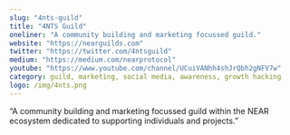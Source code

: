```yaml
---
slug: "4nts-guild"
title: "4NTS Guild"
oneliner: "A community building and marketing focussed guild."
website: "https://nearguilds.com"
twitter: "https://twitter.com/4ntsguild"
medium: "https://medium.com/nearprotocol"
youtube: "https://www.youtube.com/channel/UCuiVANhh4shJrQbh2gNFV7w"
category: guild, marketing, social media, awareness, growth hacking	
logo: /img/4nts.png
---
```


“A community building and marketing focussed guild within the NEAR ecosystem dedicated to supporting individuals and projects.”

